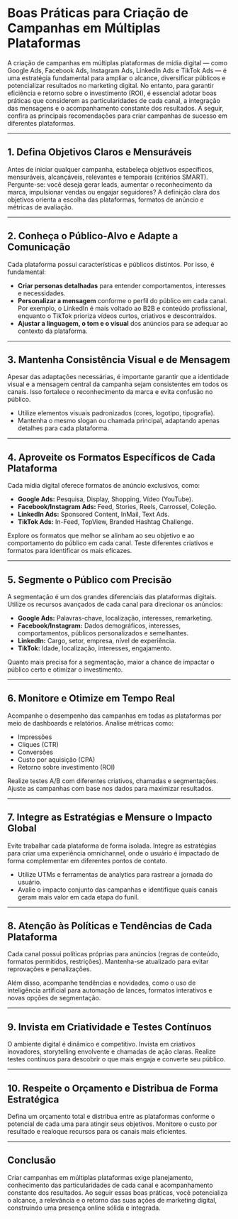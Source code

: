 # Boas Práticas para Criação de Campanhas em Múltiplas Plataformas

A criação de campanhas em múltiplas plataformas de mídia digital — como Google Ads, Facebook Ads, Instagram Ads, LinkedIn Ads e TikTok Ads — é uma estratégia fundamental para ampliar o alcance, diversificar públicos e potencializar resultados no marketing digital. No entanto, para garantir eficiência e retorno sobre o investimento (ROI), é essencial adotar boas práticas que considerem as particularidades de cada canal, a integração das mensagens e o acompanhamento constante dos resultados. A seguir, confira as principais recomendações para criar campanhas de sucesso em diferentes plataformas.

---

## 1. **Defina Objetivos Claros e Mensuráveis**

Antes de iniciar qualquer campanha, estabeleça objetivos específicos, mensuráveis, alcançáveis, relevantes e temporais (critérios SMART). Pergunte-se: você deseja gerar leads, aumentar o reconhecimento da marca, impulsionar vendas ou engajar seguidores? A definição clara dos objetivos orienta a escolha das plataformas, formatos de anúncio e métricas de avaliação.

---

## 2. **Conheça o Público-Alvo e Adapte a Comunicação**

Cada plataforma possui características e públicos distintos. Por isso, é fundamental:

- **Criar personas detalhadas** para entender comportamentos, interesses e necessidades.
- **Personalizar a mensagem** conforme o perfil do público em cada canal. Por exemplo, o LinkedIn é mais voltado ao B2B e conteúdo profissional, enquanto o TikTok prioriza vídeos curtos, criativos e descontraídos.
- **Ajustar a linguagem, o tom e o visual** dos anúncios para se adequar ao contexto da plataforma.

---

## 3. **Mantenha Consistência Visual e de Mensagem**

Apesar das adaptações necessárias, é importante garantir que a identidade visual e a mensagem central da campanha sejam consistentes em todos os canais. Isso fortalece o reconhecimento da marca e evita confusão no público.

- Utilize elementos visuais padronizados (cores, logotipo, tipografia).
- Mantenha o mesmo slogan ou chamada principal, adaptando apenas detalhes para cada plataforma.

---

## 4. **Aproveite os Formatos Específicos de Cada Plataforma**

Cada mídia digital oferece formatos de anúncio exclusivos, como:

- **Google Ads:** Pesquisa, Display, Shopping, Vídeo (YouTube).
- **Facebook/Instagram Ads:** Feed, Stories, Reels, Carrossel, Coleção.
- **LinkedIn Ads:** Sponsored Content, InMail, Text Ads.
- **TikTok Ads:** In-Feed, TopView, Branded Hashtag Challenge.

Explore os formatos que melhor se alinham ao seu objetivo e ao comportamento do público em cada canal. Teste diferentes criativos e formatos para identificar os mais eficazes.

---

## 5. **Segmente o Público com Precisão**

A segmentação é um dos grandes diferenciais das plataformas digitais. Utilize os recursos avançados de cada canal para direcionar os anúncios:

- **Google Ads:** Palavras-chave, localização, interesses, remarketing.
- **Facebook/Instagram:** Dados demográficos, interesses, comportamentos, públicos personalizados e semelhantes.
- **LinkedIn:** Cargo, setor, empresa, nível de experiência.
- **TikTok:** Idade, localização, interesses, engajamento.

Quanto mais precisa for a segmentação, maior a chance de impactar o público certo e otimizar o investimento.

---

## 6. **Monitore e Otimize em Tempo Real**

Acompanhe o desempenho das campanhas em todas as plataformas por meio de dashboards e relatórios. Analise métricas como:

- Impressões
- Cliques (CTR)
- Conversões
- Custo por aquisição (CPA)
- Retorno sobre investimento (ROI)

Realize testes A/B com diferentes criativos, chamadas e segmentações. Ajuste as campanhas com base nos dados para maximizar resultados.

---

## 7. **Integre as Estratégias e Mensure o Impacto Global**

Evite trabalhar cada plataforma de forma isolada. Integre as estratégias para criar uma experiência omnichannel, onde o usuário é impactado de forma complementar em diferentes pontos de contato.

- Utilize UTMs e ferramentas de analytics para rastrear a jornada do usuário.
- Avalie o impacto conjunto das campanhas e identifique quais canais geram mais valor em cada etapa do funil.

---

## 8. **Atenção às Políticas e Tendências de Cada Plataforma**

Cada canal possui políticas próprias para anúncios (regras de conteúdo, formatos permitidos, restrições). Mantenha-se atualizado para evitar reprovações e penalizações.

Além disso, acompanhe tendências e novidades, como o uso de inteligência artificial para automação de lances, formatos interativos e novas opções de segmentação.

---

## 9. **Invista em Criatividade e Testes Contínuos**

O ambiente digital é dinâmico e competitivo. Invista em criativos inovadores, storytelling envolvente e chamadas de ação claras. Realize testes contínuos para descobrir o que mais engaja e converte seu público.

---

## 10. **Respeite o Orçamento e Distribua de Forma Estratégica**

Defina um orçamento total e distribua entre as plataformas conforme o potencial de cada uma para atingir seus objetivos. Monitore o custo por resultado e realoque recursos para os canais mais eficientes.

---

## **Conclusão**

Criar campanhas em múltiplas plataformas exige planejamento, conhecimento das particularidades de cada canal e acompanhamento constante dos resultados. Ao seguir essas boas práticas, você potencializa o alcance, a relevância e o retorno das suas ações de marketing digital, construindo uma presença online sólida e integrada.